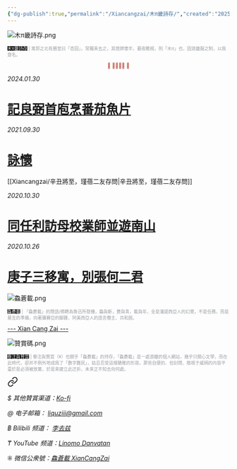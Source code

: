 ```yaml
---
{"dg-publish":true,"permalink":"/Xiancangzai/木π畿詩存/","created":"2025-04-21T10:56:39.116+08:00"}
---
```



![木π畿詩存.png](/img/user/%E9%99%84%E4%BB%B6/%E9%99%84%E4%BB%B62024/%E6%9C%A8%CF%80%E7%95%BF%E8%A9%A9%E5%AD%98.png)

<p style="font-size:0.7em; color:#999ea2"><ins style="font-size:1em;background: black;color:white">木π畿詩存</ins> | 寓邸之北有膳堂曰「杏园」，常獨來去之，其燈牌壞半，暮夜瞻視，則「木π」也，因效畿服之制，以爲齋名。</p>

<div class="spacer"></div>

<p style="text-align:center;color:#B54434;font-size:0.8em;">⫷ 𠈨𠯮󱠚󱉯 ⫸</p>



<div class="header-media"
     style="background-image: url(' https://www.artbible.info/images/anoniem_jona_walvis_grt.jpg ');">
    <a href=" https://www.xiancangzai.com/Xiancangzai/%E8%A8%98%E8%89%AF%E5%BC%BC%E9%A6%96%E5%BA%96%E7%83%B9%E7%95%AA%E8%8C%84%E9%AD%9A%E7%89%87/"
       class="card-link"></a>
    <div class="text-content">
        <p><cite>2024.01.30</cite></p>
        <h1>
            <a href="https://www.xiancangzai.com/Xiancangzai/%E8%A8%98%E8%89%AF%E5%BC%BC%E9%A6%96%E5%BA%96%E7%83%B9%E7%95%AA%E8%8C%84%E9%AD%9A%E7%89%87/">記良弼首庖烹番茄魚片</a>
        </h1>
    </div>
</div>

<div class="header-media"
     style="background-image: url(' https://www.xiancangzai.com/img/user/%E9%99%84%E4%BB%B6/attachment/%E8%A9%A0%E6%87%B7.jpg ');">
    <a href=" https://www.xiancangzai.com/Xiancangzai/%E8%A9%A0%E6%87%B7/"
       class="card-link"></a>
    <div class="text-content">
        <p><cite>2021.09.30</cite></p>
        <h1>
            <a href="https://www.xiancangzai.com/Xiancangzai/%E8%A9%A0%E6%87%B7/">詠懷</a>
        </h1>
    </div>
</div>

[[Xiancangzai/辛丑將至，瑾蓓二友存問\|辛丑將至，瑾蓓二友存問]]

<div class="header-media"
     style="background-image: url(' https://www.xiancangzai.com/img/user/%E9%99%84%E4%BB%B6/attachment/%E5%90%8C%E4%BB%BB%E5%88%A9%E8%A8%AA%E6%AF%8D%E6%A0%A1%E6%A5%AD%E5%B8%AB%E4%B8%A6%E9%81%8A%E5%8D%97%E5%B1%B1.jpg ');">
    <a href=" https://www.xiancangzai.com/Xiancangzai/%E5%90%8C%E4%BB%BB%E5%88%A9%E8%A8%AA%E6%AF%8D%E6%A0%A1%E6%A5%AD%E5%B8%AB%E4%B8%A6%E9%81%8A%E5%8D%97%E5%B1%B1/"
       class="card-link"></a>
    <div class="text-content">
        <p><cite>2020.10.30</cite></p>
        <h1>
            <a href="https://www.xiancangzai.com/Xiancangzai/%E5%90%8C%E4%BB%BB%E5%88%A9%E8%A8%AA%E6%AF%8D%E6%A0%A1%E6%A5%AD%E5%B8%AB%E4%B8%A6%E9%81%8A%E5%8D%97%E5%B1%B1/">同任利訪母校業師並遊南山</a>
        </h1>
    </div>
</div>

<div class="header-media"
     style="background-image: url(' https://www.xiancangzai.com/img/user/%E9%99%84%E4%BB%B6/attachment/%E5%BA%9A%E5%AD%90%E4%B8%89%E7%A7%BB%E5%AF%93%EF%BC%8C%E5%88%A5%E5%BC%B5%E4%BD%95%E4%BA%8C%E5%90%9B.png ');">
    <a href=" https://www.xiancangzai.com/Xiancangzai/%E5%BA%9A%E5%AD%90%E4%B8%89%E7%A7%BB%E5%AF%93%EF%BC%8C%E5%88%A5%E5%BC%B5%E4%BD%95%E4%BA%8C%E5%90%9B/"
       class="card-link"></a>
    <div class="text-content">
        <p><cite>2020.10.26</cite></p>
        <h1>
            <a href="https://www.xiancangzai.com/Xiancangzai/%E5%BA%9A%E5%AD%90%E4%B8%89%E7%A7%BB%E5%AF%93%EF%BC%8C%E5%88%A5%E5%BC%B5%E4%BD%95%E4%BA%8C%E5%90%9B/">庚子三移寓，別張何二君</a>
        </h1>
    </div>
</div>

![鱻蒼載.png](/img/user/%E9%99%84%E4%BB%B6/%E9%99%84%E4%BB%B62024/%E9%B1%BB%E8%92%BC%E8%BC%89.png)

<p style="font-size:0.7em; color:#999ea2"><ins style="font-size:1em;background: black;color:white">鱻蒼載</ins> | 「鱻蒼載」的隱語/鴘轉為魯迅所發機，鱻與新，蒼與青，載與年，全是潘諾西亞人的幻覺，不是任務，而是悬亙的準備，向著彌賽亞的腳踵、阿美西亞人的語言僭主、共和囻。</p>

<div class="splitline"><a href="https://www.xiancangzai.com/">--- Xian Cang Zai ---</a></div>

![贊賞碼.png](/img/user/%E9%99%84%E4%BB%B6/%E9%99%84%E4%BB%B62024/%E8%B4%8A%E8%B3%9E%E7%A2%BC.png)

<p style="font-size:0.7em; color:#999ea2"><ins style="font-size:1em;background: black;color:white">眷注與贊賞</ins> | 眷注與贊賞（¥）也關乎「鱻蒼載」的持存，「鱻蒼載」是一處游離的個人網站，幾乎只關心文學，而在此時代，卻并不例外地成爲了「數字難民」，姑且忍受這樣驕稚的形容。那些自便的、但封閉、敞視于威柄的内容平臺於是必須被放棄，於是來建立此迂折，未來正不知去向何處。</p>


<div class="transclusion internal-embed is-loaded"><a class="markdown-embed-link" href="/xiancangzai/link-tree/" aria-label="Open link"><svg xmlns="http://www.w3.org/2000/svg" width="24" height="24" viewBox="0 0 24 24" fill="none" stroke="currentColor" stroke-width="2" stroke-linecap="round" stroke-linejoin="round" class="svg-icon lucide-link"><path d="M10 13a5 5 0 0 0 7.54.54l3-3a5 5 0 0 0-7.07-7.07l-1.72 1.71"></path><path d="M14 11a5 5 0 0 0-7.54-.54l-3 3a5 5 0 0 0 7.07 7.07l1.71-1.71"></path></svg></a><div class="markdown-embed">





<cite>$ 其他贊賞渠道：[Ko-fi](https://ko-fi.com/xiancangzai)</cite>

<cite>@ 电子邮箱： liquziii@gmail.com </cite>

<cite>฿ Bilibili 频道： [李去兹](https://space.bilibili.com/1676863200)</cite>

<cite>₸ YouTube 频道：[Linomo Danvatan](http://www.youtube.com/@LinomoDanvatan) </cite>

<cite>⁜ 微信公衆號：[鱻蒼載 XianCangZai](https://mp.weixin.qq.com/s/yneTMt9zIapGXF9yfuvOkg)</cite>


</div></div>

